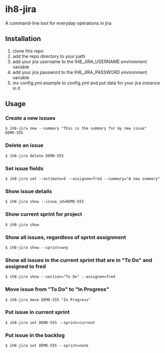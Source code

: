 # ih8-jira
A command-line tool for everyday operations in jira

## Installation
1. clone this repo
2. add the repo directory to your path
3. add your jira username to the IH8_JIRA_USERNAME environment variable
4. add your jira password to the IH8_JIRA_PASSWORD environment variable
5. mv config.yml.example to config.yml and put data for your jira instance in it

## Usage
### Create a new issues
    $ ih8-jira new --summary "This is the summary for my new issue"
    DEMO-555
    
### Delete an issue
    $ ih8-jira delete DEMO-555
    
### Set issue fields
    $ ih8-jira set --estimate=5 --assignee=fred --summary="A new summary"
    
### Show issue details
    $ ih8-jira show --issue_id=DEMO-555
    
### Show current sprint for project
    $ ih8-jira show
    
### Show all issues, regardless of sprint assignment
    $ ih8-jira show --sprint=any
    
### Show all issues in the current sprint that are in "To Do" and assigned to fred
    $ ih8-jira show --section="To Do" --assignee=fred
    
### Move issue from "To Do" to "In Progress"
    $ ih8-jira move DEMO-555 "In Progress"
    
### Put issue in current sprint
    $ ih8-jira set DEMO-555 --sprint=current
    
### Put issue in the backlog
    $ ih8-jira set DEMO-555 --sprint=none
